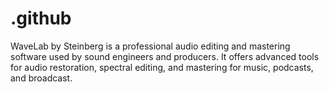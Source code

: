 # .github
WaveLab by Steinberg is a professional audio editing and mastering software used by sound engineers and producers. It offers advanced tools for audio restoration, spectral editing, and mastering for music, podcasts, and broadcast.
